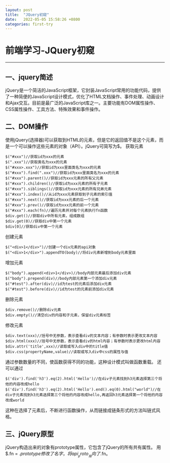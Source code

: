 ```yaml
---
layout: post
title:  "JQuery初窥"
date:   2022-05-05 15:58:26 +0800
categories: first-try
---
```

# 前端学习-JQuery初窥
------
## 一、jquery简述
jQuery是一个简洁的JavaScript框架，它封装JavaScript常用的功能代码，提供了一种简便的JavaScript设计模式，优化了HTML文档操作、事件处理、动画设计和Ajax交互。目前是最广泛的JavaScript库之一。主要功能有DOM属性操作、CSS属性操作、工具方法、特殊效果和事件操作。

## 二、DOM操作
使用jQuery(选择器)可以获取到HTML的元素，但是它的返回值不是这个元素，而是一个可以操作这些元素的对象（API）。jQuery可简写为$。 获取元素
```
$("#xxx")//获取id为xxx的元素
$(".xxx")//获取类名为xxx的元素
$("#xxx>.xxx")//获取id为xxx里面类名为xxx的元素
$("#xxx").find(".xxx")//获取id为xxx里面类名为xxx的元素
$("#xxx").parent()//获取id为xxx元素的所有父元素
$("#xxx").children()//获取id为xxx元素的所有子元素
$("#xxx").siblings()//获取id为xxx元素的所有兄弟元素
$("#xxx").index()//从id为xxx元素获取到子元素的索引值
$("#xxx").next()//获取id为xxx元素的后一个元素
$("#xxx").prev()//获取id为xxx元素的前一个元素
$("#xxx").each(fn)//遍历元素并对每个元素执行fn函数
$div.get()//获取div中所有元素，组成数组
$div.get(0)//获取div中第一个元素
$div[0]//获取div中第一个元素
```

创建元素
```
$("<div>1</div>")//创建一个div元素的api对象
$("<div>1</div>").appendTO(body)//将div元素新增到body元素里面
```

增加元素
```
$("body").append(<div>1</div>)//body内部元素最后添加div元素
$("body").prepend(div)//body内部元素第一个添加div元素
$("#test").after(div)//id为test的元素后添加div元素
$("#test").before(div)//id为test的元素前添加div元素
```

删除元素
```
$div.remove()//删除div元素
$div.empty()//清空div的内容和子元素，保留div元素标签
```

修改元素
```
$div.text(xxx)//括号中无参数，表示查看div的文本内容；有参数时表示更改文本内容
$div.html(xxx)//括号中无参数，表示查看div的html内容；有参数时表示更改html内容
$div.attr('title',xxx)//读取或写入div中的title值
$div.css(propertyName,value)//读取或写入div中css的属性与值
```

通过参数数量的不同，使函数获得不同的功能，这种设计模式叫做函数重载。 还可以通过
```
$('div').find('h3').eq(2).html('Hello')//在div子元素找到h3元素选择第三个将他的内容改成hello
$('div').find('h3').eq(2).html('Hello').end().eq(0).html("world")//在div子元素找到h3元素选择第三个将他的内容改成hello,再返回h3元素选择第一个将他的内容改成world
```

这种在选择了元素后，不断进行函数操作，从而链接成链条形式的方法叫链式风格。


## 三、jQuery原型
jQuery构造出来的对象有prototype属性，它包含了jQuery的所有共有属性。 用$.fn = $.prototype修改了名字，将api__proto__指向了$.fn。
